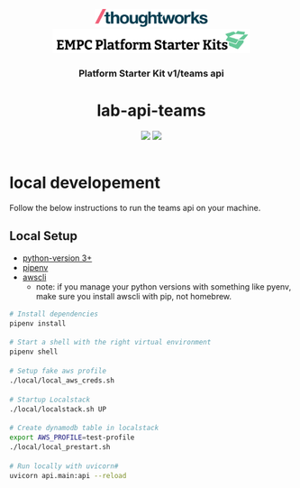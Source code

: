 <div align="center">
	<p>
		<img alt="Thoughtworks Logo" src="https://raw.githubusercontent.com/ThoughtWorks-DPS/static/master/thoughtworks_flamingo_wave.png?sanitize=true" width=200 />
    <br />
		<img alt="DPS Title" src="https://raw.githubusercontent.com/ThoughtWorks-DPS/static/master/EMPCPlatformStarterKitsImage.png" width=350/>
	</p>
  <h3>Platform Starter Kit v1/teams api</h3>
  <h1>lab-api-teams</h1>
  <a href="https://app.circleci.com/pipelines/github/ThoughtWorks-DPS/lab-api-teams"><img src="https://circleci.com/gh/ThoughtWorks-DPS/lab-api-teams.svg?style=shield"></a> <a href="https://opensource.org/licenses/MIT"><img src="https://img.shields.io/github/license/ThoughtWorks-DPS/circleci-remote-docker"></a>
</div>
<br />



# local developement

Follow the below instructions to run the teams api on your machine. 

## Local Setup

- [python-version 3+](https://github.com/ThoughtWorks-DPS/lab-api-teams/blob/main/.python-version)
- [pipenv](https://pipenv.pypa.io/en/latest/)
- [awscli](https://aws.amazon.com/cli/)
  - note: if you manage your python versions with something like pyenv, make sure you install awscli with pip, not homebrew. 


```bash
# Install dependencies
pipenv install

# Start a shell with the right virtual environment
pipenv shell

# Setup fake aws profile
./local/local_aws_creds.sh

# Startup Localstack
./local/localstack.sh UP

# Create dynamodb table in localstack
export AWS_PROFILE=test-profile
./local/local_prestart.sh

# Run locally with uvicorn#
uvicorn api.main:api --reload
```
